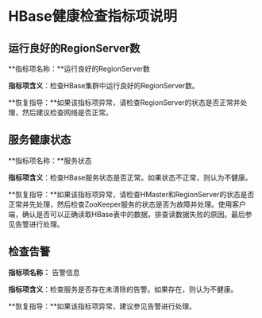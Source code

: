 # HBase健康检查指标项说明<a name="ZH-CN_TOPIC_0035251722"></a>

## 运行良好的RegionServer数<a name="section297156105658"></a>

**指标项名称：**运行良好的RegionServer数

**指标项含义**：检查HBase集群中运行良好的RegionServer数。

**恢复指导：**如果该指标项异常，请检查RegionServer的状态是否正常并处理，然后建议检查网络是否正常。

## 服务健康状态<a name="section52728788105719"></a>

**指标项名称：**服务状态

**指标项含义**：检查HBase服务状态是否正常。如果状态不正常，则认为不健康。

**恢复指导：**如果该指标项异常，请检查HMaster和RegionServer的状态是否正常并先处理，然后检查ZooKeeper服务的状态是否为故障并处理。使用客户端，确认是否可以正确读取HBase表中的数据，排查读数据失败的原因。最后参见告警进行处理。

## 检查告警<a name="section7063106105727"></a>

**指标项名称：**  告警信息

**指标项含义**：检查服务是否存在未清除的告警。如果存在，则认为不健康。

**恢复指导：**如果该指标项异常，建议参见告警进行处理。

